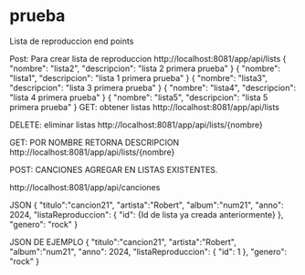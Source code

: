 # prueba
 Lista de reproduccion
end points

Post: Para crear lista de reproduccion
http://localhost:8081/app/api/lists
{
    "nombre": "lista2",
    "descripcion": "lista 2 primera prueba"
}
{
    "nombre": "lista1",
    "descripcion": "lista 1 primera prueba"
}
{
    "nombre": "lista3",
    "descripcion": "lista 3 primera prueba"
}
{
    "nombre": "lista4",
    "descripcion": "lista 4 primera prueba"
}
{
    "nombre": "lista5",
    "descripcion": "lista 5 primera prueba"
}
GET: obtener listas
http://localhost:8081/app/api/lists


DELETE: eliminar listas
http://localhost:8081/app/api/lists/{nombre}

GET: POR NOMBRE RETORNA DESCRIPCION
http://localhost:8081/app/api/lists/{nombre}



POST: CANCIONES AGREGAR EN LISTAS EXISTENTES.

http://localhost:8081/app/api/canciones

JSON
{
    "titulo":"cancion21",
    "artista":"Robert",
    "album":"num21",
    "anno": 2024,
    "listaReproduccion": {
        "id": {Id de lista ya creada anteriormente}
    },
    "genero": "rock"
}

JSON DE EJEMPLO
{
    "titulo":"cancion21",
    "artista":"Robert",
    "album":"num21",
    "anno": 2024,
    "listaReproduccion": {
        "id": 1
    },
    "genero": "rock"
}
